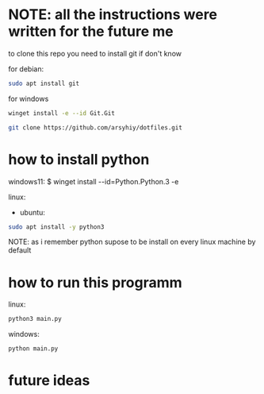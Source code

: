 # NOTE: all the instructions were written for the future me
to clone this repo you need to install git if don't know

for debian:
```bash 
sudo apt install git 
```
for windows 
``` bash
winget install -e --id Git.Git
```

```bash
git clone https://github.com/arsyhiy/dotfiles.git
```

# how to install python 

windows11: 
$ winget install --id=Python.Python.3 -e 

linux:
- ubuntu:
```bash 
sudo apt install -y python3
```
NOTE: as i remember python supose to be install on every linux machine by default
 
# how to run this programm 

linux:
``` bash
python3 main.py
```
windows:
``` bash
python main.py

```

# future ideas


